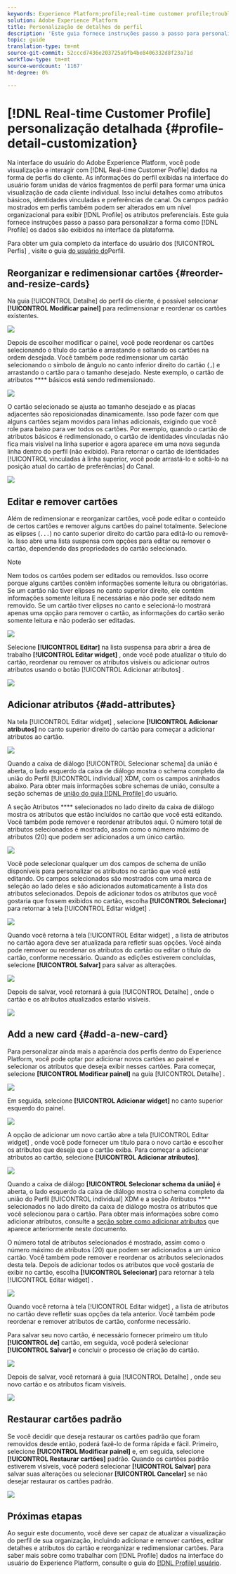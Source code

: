 ```yaml
---
keywords: Experience Platform;profile;real-time customer profile;troubleshooting;API
solution: Adobe Experience Platform
title: Personalização de detalhes do perfil
description: 'Este guia fornece instruções passo a passo para personalizar a forma como os dados do Perfil do cliente em tempo real são exibidos na interface do usuário do Adobe Experience Platform. '
topic: guide
translation-type: tm+mt
source-git-commit: 52cccd7436e203725a9fb4be8406332d8f23a71d
workflow-type: tm+mt
source-wordcount: '1167'
ht-degree: 0%

---
```



# [!DNL Real-time Customer Profile] personalização detalhada {#profile-detail-customization}

Na interface do usuário do Adobe Experience Platform, você pode visualização e interagir com [!DNL Real-time Customer Profile] dados na forma de perfis do cliente. As informações do perfil exibidas na interface do usuário foram unidas de vários fragmentos de perfil para formar uma única visualização de cada cliente individual. Isso inclui detalhes como atributos básicos, identidades vinculadas e preferências de canal. Os campos padrão mostrados em perfis também podem ser alterados em um nível organizacional para exibir [!DNL Profile] os atributos preferenciais. Este guia fornece instruções passo a passo para personalizar a forma como [!DNL Profile] os dados são exibidos na interface da plataforma.

Para obter um guia completo da interface do usuário dos [!UICONTROL Perfis] , visite o guia [do usuário do](user-guide.md)Perfil.

## Reorganizar e redimensionar cartões {#reorder-and-resize-cards}

Na guia [!UICONTROL Detalhe] do perfil do cliente, é possível selecionar **[!UICONTROL Modificar painel]** para redimensionar e reordenar os cartões existentes.

![](../images/profile-customization/profiles-modify-dashboard.png)

Depois de escolher modificar o painel, você pode reordenar os cartões selecionando o título do cartão e arrastando e soltando os cartões na ordem desejada. Você também pode redimensionar um cartão selecionando o símbolo de ângulo no canto inferior direito do cartão (`⌟`) e arrastando o cartão para o tamanho desejado. Neste exemplo, o cartão de atributos **** básicos está sendo redimensionado.

![](../images/profile-customization/profiles-resize-cards.png)

O cartão selecionado se ajusta ao tamanho desejado e as placas adjacentes são reposicionadas dinamicamente. Isso pode fazer com que alguns cartões sejam movidos para linhas adicionais, exigindo que você role para baixo para ver todos os cartões. Por exemplo, quando o cartão de atributos  básicos é redimensionado, o cartão de identidades  vinculadas não fica mais visível na linha superior e agora aparece em uma nova segunda linha dentro do perfil (não exibido). Para retornar o cartão de identidades [!UICONTROL vinculadas à linha superior, você pode arrastá-lo e soltá-lo na posição atual do cartão de preferências] do  Canal.

![](../images/profile-customization/profiles-card-resized.png)

## Editar e remover cartões

Além de redimensionar e reorganizar cartões, você pode editar o conteúdo de certos cartões e remover alguns cartões do painel totalmente. Selecione as elipses (`...`) no canto superior direito do cartão para editá-lo ou removê-lo. Isso abre uma lista suspensa com opções para editar ou remover o cartão, dependendo das propriedades do cartão selecionado.

>[!NOTE]
>
>Nem todos os cartões podem ser editados ou removidos. Isso ocorre porque alguns cartões contêm informações somente leitura ou obrigatórias. Se um cartão não tiver elipses no canto superior direito, ele contém informações somente leitura E necessárias e não pode ser editado nem removido. Se um cartão tiver elipses no canto e selecioná-lo mostrará apenas uma opção para remover o cartão, as informações do cartão serão somente leitura e não poderão ser editadas.

![](../images/profile-customization/profiles-edit-remove-resized.png)

Selecione **[!UICONTROL Editar]** na lista suspensa para abrir a área de trabalho **[!UICONTROL Editar widget]** , onde você pode atualizar o título do cartão, reordenar ou remover os atributos visíveis ou adicionar outros atributos usando o botão [!UICONTROL Adicionar atributos] .

![](../images/profile-customization/profiles-edit-widget-basic-attributes.png)

## Adicionar atributos {#add-attributes}

Na tela [!UICONTROL Editar widget] , selecione **[!UICONTROL Adicionar atributos]** no canto superior direito do cartão para começar a adicionar atributos ao cartão.

![](../images/profile-customization/profiles-edit-widget-basic-add-attributes.png)

Quando a caixa de diálogo [!UICONTROL Selecionar schema] da união é aberta, o lado esquerdo da caixa de diálogo mostra o schema completo da união do Perfil [!UICONTROL individual] XDM, com os campos aninhados abaixo. Para obter mais informações sobre schemas de união, consulte a seção schemas de [união do guia [!DNL Profile] ](user-guide.md#union-schema)do usuário.

A seção Atributos **** selecionados no lado direito da caixa de diálogo mostra os atributos que estão incluídos no cartão que você está editando. Você também pode remover e reordenar atributos aqui. O número total de atributos selecionados é mostrado, assim como o número máximo de atributos (20) que podem ser adicionados a um único cartão.

![](../images/profile-customization/profiles-select-field-before.png)

Você pode selecionar qualquer um dos campos de schema de união disponíveis para personalizar os atributos no cartão que você está editando. Os campos selecionados são mostrados com uma marca de seleção ao lado deles e são adicionados automaticamente à lista dos atributos selecionados. Depois de adicionar todos os atributos que você gostaria que fossem exibidos no cartão, escolha **[!UICONTROL Selecionar]** para retornar à tela [!UICONTROL Editar widget] .

![](../images/profile-customization/profiles-select-field-after.png)

Quando você retorna à tela [!UICONTROL Editar widget] , a lista de atributos no cartão agora deve ser atualizada para refletir suas opções. Você ainda pode remover ou reordenar os atributos do cartão ou editar o título do cartão, conforme necessário. Quando as edições estiverem concluídas, selecione **[!UICONTROL Salvar]** para salvar as alterações.

![](../images/profile-customization/profiles-edit-widget-new-attributes.png)

Depois de salvar, você retornará à guia [!UICONTROL Detalhe] , onde o cartão e os atributos atualizados estarão visíveis.

![](../images/profile-customization/profiles-resized-card-new-attributes.png)

## Add a new card {#add-a-new-card}

Para personalizar ainda mais a aparência dos perfis dentro do Experience Platform, você pode optar por adicionar novos cartões ao painel e selecionar os atributos que deseja exibir nesses cartões. Para começar, selecione **[!UICONTROL Modificar painel]** na guia [!UICONTROL Detalhe] .

![](../images/profile-customization/profiles-modify-dashboard.png)

Em seguida, selecione **[!UICONTROL Adicionar widget]** no canto superior esquerdo do painel.

![](../images/profile-customization/profiles-add-widget.png)

A opção de adicionar um novo cartão abre a tela [!UICONTROL Editar widget] , onde você pode fornecer um título para o novo cartão e escolher os atributos que deseja que o cartão exiba. Para começar a adicionar atributos ao cartão, selecione **[!UICONTROL Adicionar atributos]**.

![](../images/profile-customization/profiles-edit-new-widget.png)

Quando a caixa de diálogo **[!UICONTROL Selecionar schema da união]** é aberta, o lado esquerdo da caixa de diálogo mostra o schema completo da união do Perfil [!UICONTROL individual] XDM e a seção Atributos **** selecionados no lado direito da caixa de diálogo mostra os atributos que você selecionou para o cartão. Para obter mais informações sobre como adicionar atributos, consulte a [seção sobre como adicionar atributos](#add-attributes) que aparece anteriormente neste documento.

O número total de atributos selecionados é mostrado, assim como o número máximo de atributos (20) que podem ser adicionados a um único cartão. Você também pode remover e reordenar os atributos selecionados desta tela. Depois de adicionar todos os atributos que você gostaria de exibir no cartão, escolha **[!UICONTROL Selecionar]** para retornar à tela [!UICONTROL Editar widget] .

![](../images/profile-customization/profiles-add-fields-new-widget.png)

Quando você retorna à tela [!UICONTROL Editar widget] , a lista de atributos no cartão deve refletir suas opções da tela anterior. Você também pode reordenar e remover atributos de cartão, conforme necessário.

Para salvar seu novo cartão, é necessário fornecer primeiro um título **[!UICONTROL de]** cartão, em seguida, você poderá selecionar **[!UICONTROL Salvar]** e concluir o processo de criação do cartão.

![](../images/profile-customization/profiles-edit-new-widget-with-fields.png)

Depois de salvar, você retornará à guia [!UICONTROL Detalhe] , onde seu novo cartão e os atributos ficam visíveis.

![](../images/profile-customization/profiles-detail-new-widget.png)

## Restaurar cartões padrão

Se você decidir que deseja restaurar os cartões padrão que foram removidos desde então, poderá fazê-lo de forma rápida e fácil. Primeiro, selecione **[!UICONTROL Modificar painel]** e, em seguida, selecione **[!UICONTROL Restaurar cartões]** padrão. Quando os cartões padrão estiverem visíveis, você poderá selecionar **[!UICONTROL Salvar]** para salvar suas alterações ou selecionar **[!UICONTROL Cancelar]** se não desejar restaurar os cartões padrão.

![](../images/profile-customization/profiles-restore-default.png)

## Próximas etapas

Ao seguir este documento, você deve ser capaz de atualizar a visualização do perfil de sua organização, incluindo adicionar e remover cartões, editar detalhes e atributos do cartão e reorganizar e redimensionar cartões. Para saber mais sobre como trabalhar com [!DNL Profile] dados na interface do usuário do Experience Platform, consulte o guia do [[!DNL Profile] usuário](user-guide.md).
